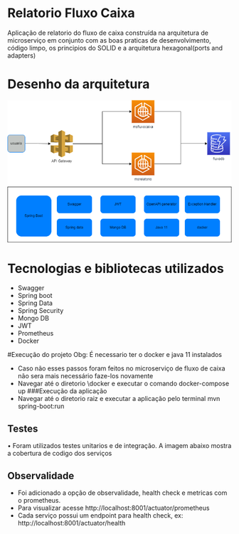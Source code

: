 # Relatorio Fluxo Caixa

Aplicação de relatorio do fluxo de caixa construída na arquitetura de microserviço em conjunto com as boas praticas de desenvolvimento, código limpo, os principios do SOLID e a arquitetura hexagonal(ports and adapters) 

# Desenho da arquitetura

![Desenho da arquitetura](testeBancocarrefour.png)
 
# Tecnologias e bibliotecas utilizados

* Swagger
* Spring boot
* Spring Data
* Spring Security
* Mongo DB
* JWT
* Prometheus
* Docker

#Execução do projeto
Obg: É necessario ter o docker e java 11 instalados
* Caso não esses passos foram feitos no microserviço de fluxo de caixa não sera mais necessário faze-los novamente
* Navegar até o diretorio \docker e executar o comando docker-compose up
###Execução da aplicação
* Navegar até o diretorio raiz e executar a aplicação pelo terminal mvn spring-boot:run

## Testes
•	Foram utilizados testes unitarios e de integração. A imagem abaixo mostra a cobertura de codigo dos serviços

## Observalidade
* Foi adicionado a opção de observalidade, health check e metricas com o prometheus.
* Para visualizar acesse http://localhost:8001/actuator/prometheus
* Cada serviço possui um endpoint para health check, ex: http://localhost:8001/actuator/health
